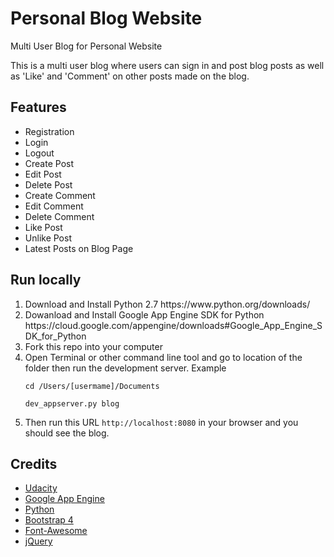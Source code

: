 # Personal Blog Website
Multi User Blog for Personal Website

This is a multi user blog where users can sign in and post blog posts as well as 'Like' and 'Comment' on other posts made on the blog.

## Features
* Registration
* Login
* Logout
* Create Post
* Edit Post
* Delete Post
* Create Comment
* Edit Comment
* Delete Comment
* Like Post
* Unlike Post
* Latest Posts on Blog Page
 
## Run locally
 <ol>
 <li>Download and Install Python 2.7 https://www.python.org/downloads/</li>
 <li>Dowanload and Install Google App Engine SDK for Python https://cloud.google.com/appengine/downloads#Google_App_Engine_SDK_for_Python</li>
 <li>Fork this repo into your computer</li>
 <li>Open Terminal or other command line tool and go to location of the folder then run the development server. Example 
 
 <code>cd /Users/[usermame]/Documents</code>
 
 <code>dev_appserver.py blog</code>
 </li>
 <li>Then run this URL <code>http://localhost:8080</code> in your browser and you should see the blog.</li>
 </ol>
 
## Credits
* <a target="_blank" href="https://udacity.com">Udacity</a>
* <a target="_blank" href="https://cloud.google.com/appengine/">Google App Engine</a>
* <a target="_blank" href="https://www.python.org">Python</a>
* <a target="_blank" href="https://v4-alpha.getbootstrap.com">Bootstrap 4</a>
* <a target="_blank" href="http://fontawesome.io">Font-Awesome</a>
* <a target="_blank" href="http://jquery.com">jQuery</a>

